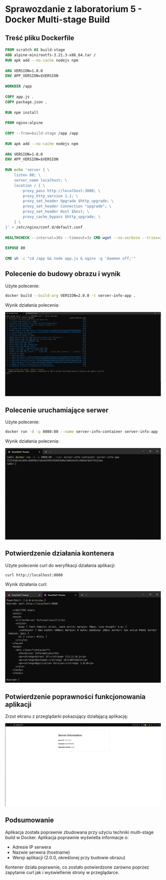 # Sprawozdanie z laboratorium 5 - Docker Multi-stage Build

## Treść pliku Dockerfile

```dockerfile
FROM scratch AS build-stage
ADD alpine-minirootfs-3.21.3-x86_64.tar /
RUN apk add --no-cache nodejs npm

ARG VERSION=1.0.0
ENV APP_VERSION=$VERSION

WORKDIR /app

COPY app.js .
COPY package.json .

RUN npm install

FROM nginx:alpine

COPY --from=build-stage /app /app

RUN apk add --no-cache nodejs npm

ARG VERSION=1.0.0
ENV APP_VERSION=$VERSION

RUN echo 'server { \
    listen 80; \
    server_name localhost; \
    location / { \
        proxy_pass http://localhost:3000; \
        proxy_http_version 1.1; \
        proxy_set_header Upgrade $http_upgrade; \
        proxy_set_header Connection "upgrade"; \
        proxy_set_header Host $host; \
        proxy_cache_bypass $http_upgrade; \
    } \
}' > /etc/nginx/conf.d/default.conf

HEALTHCHECK --interval=30s --timeout=3s CMD wget --no-verbose --tries=1 --spider http://localhost/ || exit 1

EXPOSE 80

CMD sh -c "cd /app && node app.js & nginx -g 'daemon off;'"
```

## Polecenie do budowy obrazu i wynik

Użyte polecenie:
```bash
docker build --build-arg VERSION=2.0.0 -t server-info-app .
```

Wynik działania polecenia:

![Budowanie obrazu Docker](screeny/build_docker.PNG)

## Polecenie uruchamiające serwer

Użyte polecenie:
```bash
docker run -d -p 8080:80 --name server-info-container server-info-app
```

Wynik działania polecenia:

![Uruchomienie kontenera Docker](screeny/docker_run.PNG)

## Potwierdzenie działania kontenera

Użyte polecenie curl do weryfikacji działania aplikacji:
```bash
curl http://localhost:8080
```

Wynik działania curl:

![Wynik działania curl](screeny/curl_docker.PNG)

## Potwierdzenie poprawności funkcjonowania aplikacji

Zrzut ekranu z przeglądarki pokazujący działającą aplikację:

![Widok aplikacji w przeglądarce](screeny/docker_web_view.PNG)

## Podsumowanie

Aplikacja została poprawnie zbudowana przy użyciu techniki multi-stage build w Docker. Aplikacja poprawnie wyświetla informacje o:
- Adresie IP serwera
- Nazwie serwera (hostname)
- Wersji aplikacji (2.0.0, określonej przy budowie obrazu)

Kontener działa poprawnie, co zostało potwierdzone zarówno poprzez zapytanie curl jak i wyświetlenie strony w przeglądarce.